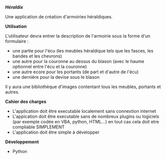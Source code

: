 ***Héraldix***

Une application de création d'armoiries héraldiques.

**Utilisation**

L'utilisateur devra entrer la description de l'armoirie sous la forme d'un formulaire :
- une partie pour l'écu (les meubles héraldique tels que les fasces, les bandes et les chevrons)
- une autre pour la couronne au dessus du blason (avec le haume optionnel entre l'écu et la couronne)
- une autre ecore pour les portants (de part et d'autre de l'écu)
- une dernière pour la devise sous le blason

Il y aura une bibliothèque d'images contentant tous les meubles, portants et autres.


**Cahier des charges**

- L'application doit être executable localement sans connextion internet
- L'appication doit être executable sans de nombreux plugins ou logiciels (par exemple codée en VBA, python, HTML...) en tout cas cela doit etre compliable SIMPLEMENT
- L'application doit être simple à développer


**Développement**
- Python
